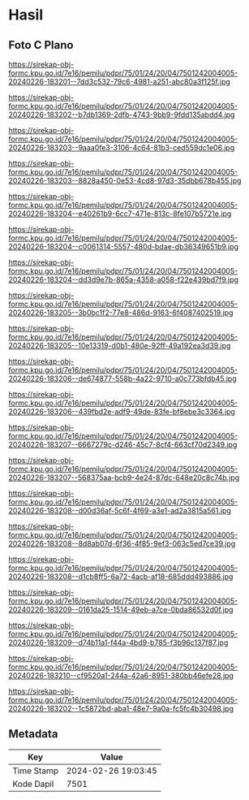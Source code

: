 # Hasil

## Foto C Plano

https://sirekap-obj-formc.kpu.go.id/7e16/pemilu/pdpr/75/01/24/20/04/7501242004005-20240226-183201--7dd3c532-79c6-4981-a251-abc80a3f125f.jpg

https://sirekap-obj-formc.kpu.go.id/7e16/pemilu/pdpr/75/01/24/20/04/7501242004005-20240226-183202--b7db1369-2dfb-4743-9bb9-9fdd135abdd4.jpg

https://sirekap-obj-formc.kpu.go.id/7e16/pemilu/pdpr/75/01/24/20/04/7501242004005-20240226-183203--9aaa0fe3-3106-4c64-81b3-ced559dc1e06.jpg

https://sirekap-obj-formc.kpu.go.id/7e16/pemilu/pdpr/75/01/24/20/04/7501242004005-20240226-183203--8828a450-0e53-4cd8-97d3-35dbb678b455.jpg

https://sirekap-obj-formc.kpu.go.id/7e16/pemilu/pdpr/75/01/24/20/04/7501242004005-20240226-183204--e40261b9-6cc7-471e-813c-8fe107b5721e.jpg

https://sirekap-obj-formc.kpu.go.id/7e16/pemilu/pdpr/75/01/24/20/04/7501242004005-20240226-183204--c0061314-5557-480d-bdae-db36349651b9.jpg

https://sirekap-obj-formc.kpu.go.id/7e16/pemilu/pdpr/75/01/24/20/04/7501242004005-20240226-183204--dd3d9e7b-865a-4358-a058-f22e439bd7f9.jpg

https://sirekap-obj-formc.kpu.go.id/7e16/pemilu/pdpr/75/01/24/20/04/7501242004005-20240226-183205--3b0bc1f2-77e8-486d-9163-6f4087402519.jpg

https://sirekap-obj-formc.kpu.go.id/7e16/pemilu/pdpr/75/01/24/20/04/7501242004005-20240226-183205--10e13319-d0b1-480e-92ff-49a192ea3d39.jpg

https://sirekap-obj-formc.kpu.go.id/7e16/pemilu/pdpr/75/01/24/20/04/7501242004005-20240226-183206--de674877-558b-4a22-9710-a0c773bfdb45.jpg

https://sirekap-obj-formc.kpu.go.id/7e16/pemilu/pdpr/75/01/24/20/04/7501242004005-20240226-183206--439fbd2e-adf9-49de-83fe-bf8ebe3c3364.jpg

https://sirekap-obj-formc.kpu.go.id/7e16/pemilu/pdpr/75/01/24/20/04/7501242004005-20240226-183207--6667279c-d246-45c7-8cf4-663cf70d2349.jpg

https://sirekap-obj-formc.kpu.go.id/7e16/pemilu/pdpr/75/01/24/20/04/7501242004005-20240226-183207--568375aa-bcb9-4e24-87dc-648e20c8c74b.jpg

https://sirekap-obj-formc.kpu.go.id/7e16/pemilu/pdpr/75/01/24/20/04/7501242004005-20240226-183208--d00d36af-5c6f-4f69-a3e1-ad2a3815a561.jpg

https://sirekap-obj-formc.kpu.go.id/7e16/pemilu/pdpr/75/01/24/20/04/7501242004005-20240226-183208--8d8ab07d-6f36-4f85-9ef3-063c5ed7ce39.jpg

https://sirekap-obj-formc.kpu.go.id/7e16/pemilu/pdpr/75/01/24/20/04/7501242004005-20240226-183208--d1cb8ff5-6a72-4acb-af18-685ddd493886.jpg

https://sirekap-obj-formc.kpu.go.id/7e16/pemilu/pdpr/75/01/24/20/04/7501242004005-20240226-183209--0161da25-1514-49eb-a7ce-0bda86532d0f.jpg

https://sirekap-obj-formc.kpu.go.id/7e16/pemilu/pdpr/75/01/24/20/04/7501242004005-20240226-183209--d74b11a1-f44a-4bd9-b785-f3b96c137f87.jpg

https://sirekap-obj-formc.kpu.go.id/7e16/pemilu/pdpr/75/01/24/20/04/7501242004005-20240226-183210--cf9520a1-244a-42a6-8951-380bb46efe28.jpg

https://sirekap-obj-formc.kpu.go.id/7e16/pemilu/pdpr/75/01/24/20/04/7501242004005-20240226-183202--1c5872bd-aba1-48e7-9a0a-fc5fc4b30498.jpg


## Metadata

| Key        | Value               |
| ---------- | ------------------- |
| Time Stamp | 2024-02-26 19:03:45 |
| Kode Dapil | 7501                |



